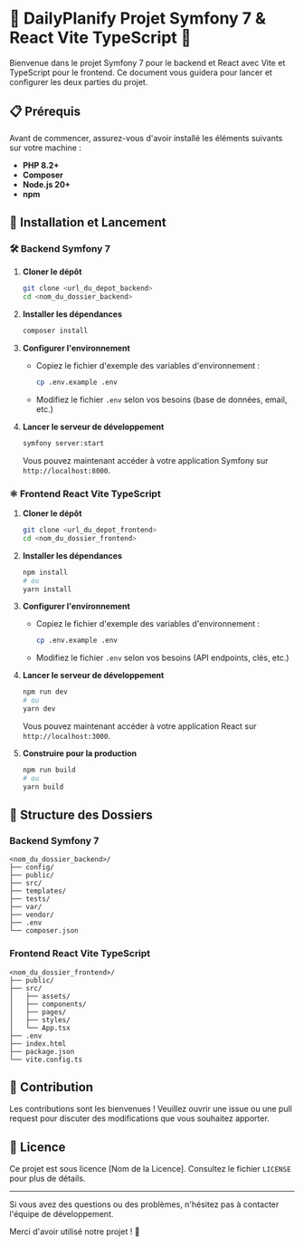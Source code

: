 
# 🎉 DailyPlanify Projet Symfony 7 & React Vite TypeScript 🎉

Bienvenue dans le projet Symfony 7 pour le backend et React avec Vite et TypeScript pour le frontend. Ce document vous guidera pour lancer et configurer les deux parties du projet.

## 📋 Prérequis

Avant de commencer, assurez-vous d'avoir installé les éléments suivants sur votre machine :

- **PHP 8.2+**
- **Composer**
- **Node.js 20+**
- **npm**

## 🚀 Installation et Lancement

### 🛠 Backend Symfony 7

1. **Cloner le dépôt**
   ```bash
   git clone <url_du_depot_backend>
   cd <nom_du_dossier_backend>
   ```

2. **Installer les dépendances**
   ```bash
   composer install
   ```

3. **Configurer l'environnement**
    - Copiez le fichier d'exemple des variables d'environnement :
      ```bash
      cp .env.example .env
      ```
    - Modifiez le fichier `.env` selon vos besoins (base de données, email, etc.)

4. **Lancer le serveur de développement**
   ```bash
   symfony server:start
   ```

   Vous pouvez maintenant accéder à votre application Symfony sur `http://localhost:8000`.

### ⚛️ Frontend React Vite TypeScript

1. **Cloner le dépôt**
   ```bash
   git clone <url_du_depot_frontend>
   cd <nom_du_dossier_frontend>
   ```

2. **Installer les dépendances**
   ```bash
   npm install
   # ou
   yarn install
   ```

3. **Configurer l'environnement**
    - Copiez le fichier d'exemple des variables d'environnement :
      ```bash
      cp .env.example .env
      ```
    - Modifiez le fichier `.env` selon vos besoins (API endpoints, clés, etc.)

4. **Lancer le serveur de développement**
   ```bash
   npm run dev
   # ou
   yarn dev
   ```

   Vous pouvez maintenant accéder à votre application React sur `http://localhost:3000`.

5. **Construire pour la production**
   ```bash
   npm run build
   # ou
   yarn build
   ```

## 📂 Structure des Dossiers

### Backend Symfony 7

```
<nom_du_dossier_backend>/
├── config/
├── public/
├── src/
├── templates/
├── tests/
├── var/
├── vendor/
├── .env
└── composer.json
```

### Frontend React Vite TypeScript

```
<nom_du_dossier_frontend>/
├── public/
├── src/
│   ├── assets/
│   ├── components/
│   ├── pages/
│   ├── styles/
│   └── App.tsx
├── .env
├── index.html
├── package.json
└── vite.config.ts
```

## 🤝 Contribution

Les contributions sont les bienvenues ! Veuillez ouvrir une issue ou une pull request pour discuter des modifications que vous souhaitez apporter.

## 📄 Licence

Ce projet est sous licence [Nom de la Licence]. Consultez le fichier `LICENSE` pour plus de détails.

---

Si vous avez des questions ou des problèmes, n'hésitez pas à contacter l'équipe de développement.

Merci d'avoir utilisé notre projet ! 🙏
